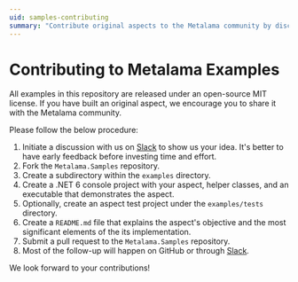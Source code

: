 ```yaml
---
uid: samples-contributing
summary: "Contribute original aspects to the Metalama community by discussing ideas on Slack, forking the repository, and submitting a pull request."
---
```


# Contributing to Metalama Examples

All examples in this repository are released under an open-source MIT license. If you have built an original aspect, we encourage you to share it with the Metalama community.

Please follow the below procedure:

1. Initiate a discussion with us on [Slack](https://www.postsharp.net/slack) to show us your idea. It's better to have early feedback before investing time and effort.
2. Fork the `Metalama.Samples` repository.
3. Create a subdirectory within the `examples` directory.
4. Create a .NET 6 console project with your aspect, helper classes, and an executable that demonstrates the aspect.
5. Optionally, create an aspect test project under the `examples/tests` directory.
6. Create a `README.md` file that explains the aspect's objective and the most significant elements of the its implementation.
7. Submit a pull request to the `Metalama.Samples` repository.
8. Most of the follow-up will happen on GitHub or through [Slack](https://www.postsharp.net/slack).

We look forward to your contributions!


